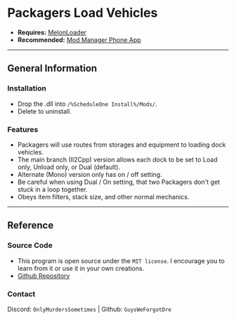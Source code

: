 # Packagers Load Vehicles
- **Requires:** [MelonLoader](https://melonwiki.xyz/#/)
- **Recommended:** [Mod Manager Phone App](https://www.nexusmods.com/schedule1/mods/397)

---

## General Information
### Installation
- Drop the .dll into `/%ScheduleOne Install%/Mods/`.
- Delete to uninstall.
### Features
- Packagers will use routes from storages and equipment to loading dock vehicles.
- The main branch (Il2Cpp) version allows each dock to be set to Load only, Unload only, or Dual (default).
- Alternate (Mono) version only has on / off setting.
- Be careful when using Dual / On setting, that two Packagers don't get stuck in a loop together.
- Obeys item filters, stack size, and other normal mechanics.

---

## Reference
### Source Code
- This program is open source under the `MIT license`. I encourage you to learn from it or use it in your own creations.
- [Github Repository](http://github.com/GuysWeForgotDre/PackagersLoadVehicles)
### Contact
Discord: `OnlyMurdersSometimes` | Github: `GuysWeForgotDre`